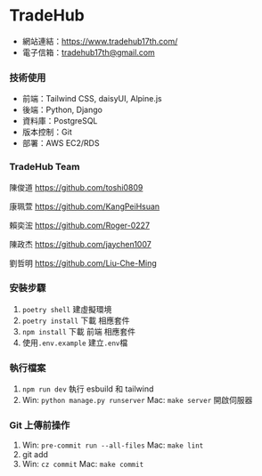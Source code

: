 # TradeHub
- 網站連結：https://www.tradehub17th.com/
- 電子信箱：tradehub17th@gmail.com

### 技術使用

- 前端：Tailwind CSS, daisyUI, Alpine.js
- 後端：Python, Django
- 資料庫：PostgreSQL
- 版本控制：Git
- 部署：AWS EC2/RDS

### TradeHub Team

陳俊道
https://github.com/toshi0809

康珮萱
https://github.com/KangPeiHsuan

賴奕浤
https://github.com/Roger-0227

陳政杰
https://github.com/jaychen1007

劉哲明
https://github.com/Liu-Che-Ming

### 安裝步驟

1. `poetry shell` 建虛擬環境
2. `poetry install` 下載 相應套件
3. `npm install` 下載 前端 相應套件
4. 使用`.env.example` 建立`.env`檔

### 執行檔案

1. `npm run dev` 執行 esbuild 和 tailwind
2. Win: `python manage.py runserver` Mac: `make server` 開啟伺服器

### Git 上傳前操作

1. Win: `pre-commit run --all-files` Mac: `make lint`
2. git add
3. Win: `cz commit` Mac: `make commit`
